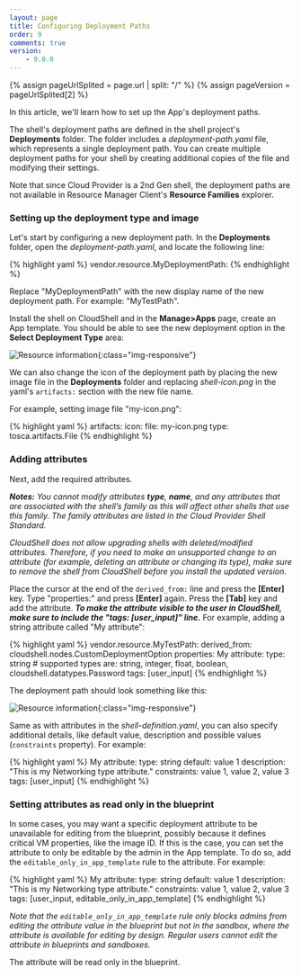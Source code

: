 ```yaml
---
layout: page
title: Configuring Deployment Paths
order: 9
comments: true
version:
    - 9.0.0
---
```


{% assign pageUrlSplited = page.url | split: "/" %}
{% assign pageVersion = pageUrlSplited[2] %}

In this article, we'll learn how to set up the App's deployment paths.

The shell's deployment paths are defined in the shell project's **Deployments** folder. The folder includes a *deployment-path.yaml* file, which represents a single deployment path. You can create multiple deployment paths for your shell by creating additional copies of the file and modifying their settings.

Note that since Cloud Provider is a 2nd Gen shell, the deployment paths are not available in Resource Manager Client's **Resource Families** explorer.

### Setting up the deployment type and image

Let's start by configuring a new deployment path. In the **Deployments** folder, open the *deployment-path.yaml*, and locate the following line:

{% highlight yaml %}
vendor.resource.MyDeploymentPath:
{% endhighlight %}

Replace "MyDeploymentPath" with the new display name of the new deployment path. For example: "MyTestPath".

Install the shell on CloudShell and in the **Manage>Apps** page, create an App template. You should be able to see the new deployment option in the **Select Deployment Type** area:

![Resource information]({{site.baseurl}}/assets/cp-new-deployment-path.png){:class="img-responsive"}

We can also change the icon of the deployment path by placing the new image file in the **Deployments** folder and replacing *shell-icon.png* in the yaml's `artifacts:` section with the new file name.

For example, setting image file "my-icon.png":

{% highlight yaml %}
artifacts:
  icon:
    file: my-icon.png
    type: tosca.artifacts.File
{% endhighlight %}

### Adding attributes

Next, add the required attributes. 

_**Notes:**_
_You cannot modify attributes **type**, **name**, and any attributes that are associated with the shell’s family as this will affect other shells that use this family. The family attributes are listed in the Cloud Provider Shell Standard._

_CloudShell does not allow upgrading shells with deleted/modified attributes. Therefore, if you need to make an unsupported change to an attribute (for example, deleting an attribute or changing its type), make sure to remove the shell from CloudShell before you install the updated version._ 

Place the cursor at the end of the `derived_from:` line and press the **[Enter]** key. Type "properties:" and press **[Enter]** again. Press the **[Tab]** key and add the attribute. _**To make the attribute visible to the user in CloudShell, make sure to include the "tags: [user_input]" line.**_ For example, adding a string attribute called "My attribute":

{% highlight yaml %}
vendor.resource.MyTestPath:
derived_from: cloudshell.nodes.CustomDeploymentOption
properties:
  My attribute:
    type: string       # supported types are: string, integer, float, boolean, cloudshell.datatypes.Password
    tags: [user_input]
{% endhighlight %}

The deployment path should look something like this:

![Resource information]({{site.baseurl}}/assets/cp-deployment-path-attribute-1.png){:class="img-responsive"}

Same as with attributes in the *shell-definition.yaml*, you can also specify additional details, like default value, description and possible values (`constraints` property). For example:

{% highlight yaml %}
My attribute:
  type: string
  default: value 1
  description: "This is my Networking type attribute."
  constraints: value 1, value 2, value 3
  tags: [user_input]
{% endhighlight %}

### Setting attributes as read only in the blueprint

In some cases, you may want a specific deployment attribute to be unavailable for editing from the blueprint, possibly because it defines critical VM properties, like the image ID. If this is the case, you can set the attribute to only be editable by the admin in the App template. To do so, add the `editable_only_in_app_template` rule to the attribute. For example:

{% highlight yaml %}
My attribute:
  type: string
  default: value 1
  description: "This is my Networking type attribute."
  constraints: value 1, value 2, value 3
  tags: [user_input, editable_only_in_app_template]
{% endhighlight %}

*Note that the `editable_only_in_app_template` rule only blocks admins from editing the attribute value in the blueprint but not in the sandbox, where the attribute is available for editing by design. Regular users cannot edit the attribute in blueprints and sandboxes.* 

The attribute will be read only in the blueprint.
